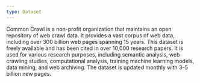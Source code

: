 ```yaml
---
type: Dataset
---
```


Common Crawl is a non-profit organization that maintains an open repository of web crawl data. It provides a vast corpus of web data, including over 300 billion web pages spanning 15 years. This dataset is freely available and has been cited in over 10,000 research papers. It is used for various research purposes, including semantic analysis, web crawling studies, computational analysis, training machine learning models, data mining, and web archiving. The dataset is updated monthly with 3–5 billion new pages.
